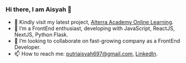 ### Hi there, I am Aisyah 👋

- 🔭 Kindly visit my latest project, [Alterra Academy Online Learning](https://alta-learning.vercel.app/).
- 🌱 I’m a FrontEnd enthusiast, developing with JavaScript, ReactJS, NextJS, Python Flask.
- 👯 I’m looking to collaborate on fast-growing company as a FrontEnd Developer.
- 📫 How to reach me: putriaisyah697@gmail.com, [LinkedIn](https://www.linkedin.com/in/aisyah-putri-utami/).
